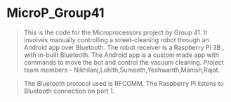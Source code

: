 # MicroP_Group41

> This is the code for the Microprocessors project by Group 41.
> It involves manually controlling a street-cleaning robot through an Android app over Bluetooth.
> The robot receiver is a Raspberry Pi 3B , with in-built Bluetooth.
> The Android app is a custom made app with commands to move the bot and control the vacuum cleaning.
> Project team members - Nikhilanj,Lohith,Sumeeth,Yeshwanth,Manish,Rajat.
  
> The Bluetooth protocol used is RFCOMM.
> The Raspberry Pi listens to Bluetooth connection on port 1.

